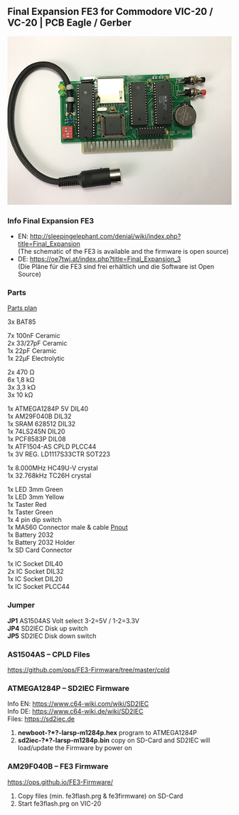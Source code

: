 ## Final Expansion FE3 for Commodore VIC-20 / VC-20 | PCB Eagle / Gerber
![](images/FE3.jpg)

### Info Final Expansion FE3
* EN: http://sleepingelephant.com/denial/wiki/index.php?title=Final_Expansion </br>
(The schematic of the FE3 is available and the firmware is open source) 
* DE: https://oe7twj.at/index.php?title=Final_Expansion_3</br>
(Die Pläne für die FE3 sind frei erhältlich und die Software ist Open Source)
    
    
### Parts    
[Parts plan](images/FE3_V3_REV10c.pdf)

3x BAT85    
    
7x 100nF Ceramic    
2x 33/27pF Ceramic    
1x 22pF Ceramic	    
1x 22µF Electrolytic    
    
2x 470 Ω    
6x 1,8 kΩ    
3x 3,3 kΩ    
3x 10 kΩ    
    
1x ATMEGA1284P 5V DIL40    
1x AM29F040B DIL32    
1x SRAM 628512 DIL32    
1x 74LS245N DIL20    
1x PCF8583P DIL08    
1x ATF1504-AS CPLD PLCC44    
1x 3V REG. LD1117S33CTR SOT223    
    
1x 8.000MHz HC49U-V crystal    
1x 32.768kHz TC26H crystal     
    
1x LED 3mm Green    
1x LED 3mm Yellow      
1x Taster Red    
1x Taster Green    
1x 4 pin dip switch    
1x MAS60 Connector male & cable [Pnout](https://www.c64-wiki.com/wiki/Serial_Port)    
1x Battery 2032    
1x Battery 2032 Holder    
1x SD Card Connector  
      
1x IC Socket DIL40    
2x IC Socket DIL32    
1x IC Socket DIL20    
1x IC Socket PLCC44

### Jumper
**JP1** AS1504AS Volt select 3-2=5V / 1-2=3.3V      
**JP4** SD2IEC Disk up switch    
**JP5** SD2IEC Disk down switch      
    
### AS1504AS – CPLD Files
https://github.com/ops/FE3-Firmware/tree/master/cpld    
    
### ATMEGA1284P – SD2IEC Firmware         
Info EN: https://www.c64-wiki.com/wiki/SD2IEC   
Info DE: https://www.c64-wiki.de/wiki/SD2IEC    
Files: https://sd2iec.de    
1. **newboot-?*?-larsp-m1284p.hex** program to ATMEGA1284P  
2. **sd2iec-?*?-larsp-m1284p.bin** copy on SD-Card and SD2IEC will load/update the Firmware by power on

### AM29F040B – FE3 Firmware 
https://ops.github.io/FE3-Firmware/
1. Copy files (min. fe3flash.prg & fe3firmware) on SD-Card
2. Start fe3flash.prg on VIC-20
